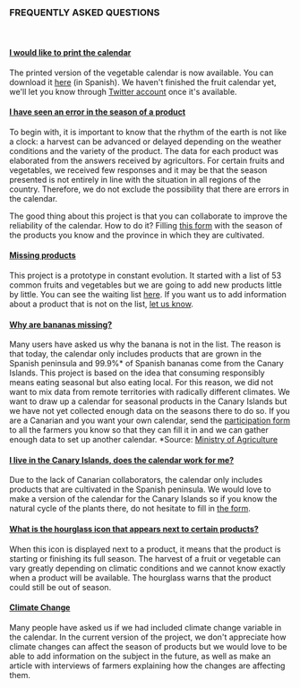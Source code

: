 ### FREQUENTLY ASKED QUESTIONS
<br>

<div class="panel-group" id="accordion" role="tablist" aria-multiselectable="true">
  <div class="panel panel-default">
    <div class="panel-heading" role="tab" id="headingImprimir">
      <h4 class="panel-title">
      <a class="collapsed" role="button" data-toggle="collapse" data-parent="#accordion" href="#imprimir" aria-expanded="true" aria-controls="collapseTwo">
        I would like to print the calendar
      </a>
    </h4>
    </div>
    <div id="imprimir" class="panel-collapse collapse in" role="tabpanel" aria-labelledby="headingImprimir">
      <div class="panel-body">
        <p>
          The printed version of the vegetable calendar is now available. You can download it <a href="https://soydetemporada.es/data/calendario-verduras.pdf" target="_blank">here</a> (in Spanish). We haven't finished the fruit calendar yet, we'll let you know through <a href='https://twitter.com/soydetemporada'
            target='_blank'>Twitter account</a> once it's available.
        </p>
      </div>
    </div>
  </div>
  <div class="panel panel-default">
    <div class="panel-heading" role="tab" id="headingError">
      <h4 class="panel-title">
        <a role="button" data-toggle="collapse" data-parent="#accordion" href="#error-calendario" aria-expanded="false" aria-controls="collapseOne">
        I have seen an error in the season of a product
        </a>
      </h4>
    </div>
    <div id="error-calendario" class="panel-collapse collapse" role="tabpanel" aria-labelledby="headingError">
      <div class="panel-body">
        <p>
        To begin with, it is important to know that the rhythm of the earth is not like a clock: a harvest can be advanced or delayed depending on the weather conditions and the variety of the product. The data for each product was elaborated from the answers received by agricultors. For certain fruits and vegetables, we received few responses and it may be that the season presented is not entirely in line with the situation in all regions of the country. Therefore, we do not exclude the possibility that there are errors in the calendar.
        </p>
        <p>
        The good thing about this project is that you can collaborate to improve the reliability of the calendar. How to do it? Filling <a href="http://soydetemporada.es/colabora/" target="_blank"> this form</a> with the season of the products you know and the province in which they are cultivated.
        </p>
      </div>
    </div>
  </div>
  <!-- inicio -->
  <div class="panel panel-default">
    <div class="panel-heading" role="tab" id="headingNoProduct">
      <h4 class="panel-title">
        <a class="collapsed" role="button" data-toggle="collapse" data-parent="#accordion" href="#no-product" aria-expanded="false" aria-controls="collapseThree">
          Missing products
        </a>
      </h4>
    </div>
    <div id="no-product" class="panel-collapse collapse" role="tabpanel" aria-labelledby="headingNoProduct">
      <div class="panel-body">
        <p>
          This project is a prototype in constant evolution. It started with a list of 53 common fruits and vegetables but we are going to add new products little by little. You can see the waiting list <a href="https://github.com/soydetemporada/website/issues/13" target="_blank">here</a>. If you want us to add information about a product that is not on the list, <a href="http://soydetemporada.es/contacto/" target="_blank">let us know</a>.
        </p>
      </div>
    </div>
  </div>
  <!--  fin -->
  <div class="panel panel-default">
    <div class="panel-heading" role="tab" id="headingPlatano">
      <h4 class="panel-title">
      <a class="collapsed" role="button" data-toggle="collapse" data-parent="#accordion" href="#platano" aria-expanded="false" aria-controls="collapseThree">
        Why are bananas missing?
      </a>
    </h4>
    </div>
    <div id="platano" class="panel-collapse collapse" role="tabpanel" aria-labelledby="headingPlatano">
      <div class="panel-body">
        <p>
          Many users have asked us why the banana is not in the list. The reason is that today, the calendar only includes products that are grown in the Spanish peninsula and 99.9%* of Spanish bananas come from the Canary Islands. This project is based on the idea that consuming responsibly means eating seasonal but also eating local. For this reason, we did not want to mix data from remote territories with radically different climates. We want to draw up a calendar for seasonal products in the Canary Islands but we have not yet collected enough data on the seasons there to do so. If you are a Canarian and you want your own calendar, send the <a href="http://soydetemporada.es/colabora/"
            target="_blank">participation form</a> to all the farmers you know so that they can fill it in and we can gather enough data to set up another calendar. *Source: <a href="http://www.mapama.gob.es/es/estadistica/temas/publicaciones/anuario-de-estadistica/"
            target="_blank">Ministry of Agriculture</a>
        </p>
      </div>
    </div>
  </div>
  <div class="panel panel-default">
    <div class="panel-heading" role="tab" id="headingCanarias">
      <h4 class="panel-title">
      <a class="collapsed" role="button" data-toggle="collapse" data-parent="#accordion" href="#canarias" aria-expanded="false" aria-controls="collapseThree">
        I live in the Canary Islands, does the calendar work for me?
      </a>
    </h4>
    </div>
    <div id="canarias" class="panel-collapse collapse" role="tabpanel" aria-labelledby="headingCanarias">
      <div class="panel-body">
        <p>
        Due to the lack of Canarian collaborators, the calendar only includes products that are cultivated in the Spanish peninsula. We would love to make a version of the calendar for the Canary Islands so if you know the natural cycle of the plants there, do not hesitate to fill in <a href="http://soydetemporada.es/colabora/" target="_blank">the form</a>.
        </p>
      </div>
    </div>
  </div>
  <div class="panel panel-default">
    <div class="panel-heading" role="tab" id="headingIcono">
      <h4 class="panel-title">
      <a class="collapsed" role="button" data-toggle="collapse" data-parent="#accordion" href="#icono" aria-expanded="false" aria-controls="collapseThree">
        What is the hourglass icon that appears next to certain products?
      </a>
    </h4>
    </div>
    <div id="icono" class="panel-collapse collapse" role="tabpanel" aria-labelledby="headingIcono">
      <div class="panel-body">
        <p>
          When this icon is displayed next to a product, it means that the product is starting or finishing its full season. The harvest of a fruit or vegetable can vary greatly depending on climatic conditions and we cannot know exactly when a product will be available. The hourglass warns that the product could still be out of season.
        </p>
      </div>
    </div>
  </div>
  <div class="panel panel-default">
    <div class="panel-heading" role="tab" id="headingCambioClimatico">
      <h4 class="panel-title">
      <a class="collapsed" role="button" data-toggle="collapse" data-parent="#accordion" href="#cambio-climatico" aria-expanded="false" aria-controls="collapseThree">
        Climate Change
      </a>
    </h4>
    </div>
    <div id="cambio-climatico" class="panel-collapse collapse" role="tabpanel" aria-labelledby="headingCambioClimatico">
      <div class="panel-body">
        <p>
          Many people have asked us if we had included climate change variable in the calendar. In the current version of the project, we don't appreciate how climate changes can affect the season of products but we would love to be able to add information on the subject in the future, as well as make an article with interviews of farmers explaining how the changes are affecting them.
        </p>
      </div>
    </div>
  </div>
</div>
